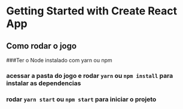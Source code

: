 # Getting Started with Create React App


## Como rodar o jogo

###Ter o Node instalado com yarn ou npm

### acessar a pasta do jogo e rodar `yarn` ou `npm install` para instalar as dependencias

### rodar `yarn start` ou `npm start` para iniciar o projeto


